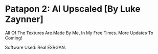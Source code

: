 # Patapon 2: AI Upscaled [By Luke Zaynner]
All Of The Textures Are Made By Me, In My Free Times. More Updates To Coming!

Software Used: Real ESRGAN.
